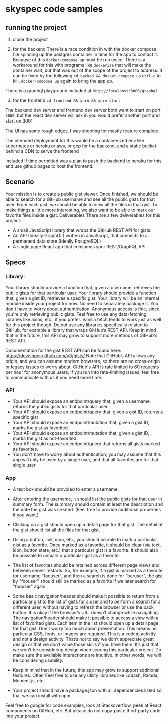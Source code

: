 # skyspec code samples

## running the project
1. clone the project

2. for the backend
There is a race condition in with the docker compose file spinning up the postgres container in time for the app to contact it. Because of this `docker-compose up` must be run twice.
There is a workaround for this with programs like `dockerize` that will make the container wait, but that was out of the scope of the project to address. It can be fixed by the following
`cd backed && docker-compose up`
`ctrl-c` to kill, `docker-compose up` again to bring the app up.

There is a graqhql playground included at `http://localhost:3000/graphql`

3. for the frontend 
`cd frontend && yarn && yarn start`

The backend dev server and frontend dev server both want to start on port `3000`, but the react dev server will ask in you would prefer another port and start on 3001

The UI has some rough edges, I was shooting for mostly feature complete.

The intended deployment for this would be a containerized env like kubernetes or heroku or aws, or gcp for the backend, and a static bucket behind a CDN to serve the frontend

included if time permitted was a plan to push the backend to heroku for this and use github pages to host the frontend.

## Scenario
Your mission is to create a public gist viewer. Once finished, we should be able to
search for a GitHub username and see all the public gists for that user. From each
gist, we should be able to view all the files in that gist. To make things a little
more interesting, we also want to be able to mark our favorite files inside a gist.
Deliverables
There are a few deliverables for this project:
- A small JavaScript library that wraps the GitHub REST API for gists.
- An API Ideally GraphQL written in JavaScript, that connects to a permanent
data store Ideally PostgreSQL
- A single page React app that consumes your REST/GraphQL API.

## Specs
### Library:
Your library should provide a function that, given a username, retrieves the
public gists for that particular user.
Your library should provide a function that, given a gist ID, retrieves a specific
gist.
Your library will be an internal module inside your project for now. No need to
separately package it.
You don't have to worry about authentication. Anonymous access is fine,
since you're only retrieving public gists.
Feel free to use any data-fetching libraries like axios, etc., if you prefer.
Vanilla fetch tends to work just as well for this project though.
Do not use any libraries specifically related to GitHub, for example a library
that wraps GitHub’s REST API.
Keep in mind that in the future, this API may grow to support more methods of
GitHub's REST API.

Documentation for the gist REST API can be found
here: https://developer.github.com/v3/gists/
Note that GitHub’s API allows any origin, and you can assume modern browsers,
so there are no cross-origin or legacy issues to worry about.
GitHub's API is rate limited to 60 requests per hour for anonymous users; if you
run into rate-limiting issues, feel free to communicate with us if you need more
time.

### API
- Your API should expose an endpoint/query that, given a username, returns the
public gists for that particular user
- Your API should expose an endpoint/query that, given a gist ID, returns a
specific gist
- Your API should expose an endpoint/mutation that, given a gist ID, marks the
gist as favorited
- Your API should expose an endpoint/mutation that, given a gist ID, marks the
gist as not-favorited
- Your API should expose an endpoint/query that returns all gists marked as
favorites.
- You don't have to worry about authentication; you may assume that this app
will only be used by a single user, and that all favorites are for that single user

### App
- A text box should be provided to enter a username.

- After entering the username, it should list the public gists for that user in
summary form. The summary should contain at least the description and the
date the gist was created. Feel free to provide additional properties if you
want.)

- Clicking on a gist should open up a detail page for that gist.
The detail of the gist should list all the files for that gist.

- Using a button, link, icon, etc., you should be able to mark a particular gist as
a favorite. Once marked as a favorite, it should be clear (via text, icon, button
state, etc.) that a particular gist is a favorite. It should also be possible to
unmark a particular gist as a favorite.

- The list of favorites should be retained across different page views and
between server restarts. So, for example, if a gist is marked as a favorite for
username "foouser", and then a search is done for "baruser", the gist by
"foouser" should still be marked as a favorite if we later search for "foouser"
again.

- Some basic navigation/header should make it possible to return from a
particular gist to the list of gists for a user and to perform a search for a
different user, without having to refresh the browser or use the back button. It
is okay if the browser’s URL doesn’t change while navigating.
The navigation/header should make it possible to access a view with a list of
favorited gists. Each item in the list should open up a detail page for that gist.
Don’t worry too much about presentation. This means no particular CSS,
fonts, or images are required. This is a coding activity and not a design
activity. That’s not to say we don’t appreciate great design or that we don’t
value those skills if you have them! It’s just that we won’t be considering
design when scoring this particular project.
Do make sure the available interactions are intuitive. In other words, we will
be considering usability.

- Keep in mind that in the future, this app may grow to support additional features.
Other
Feel free to use any utility libraries like Lodash, Ramda, Moment.js, etc.

- Your project should have a package.json with all dependencies listed so that
we can install with npm.

Feel free to google for code examples, look at Stackoverflow, peek at React
components on GitHub, etc. But please do not copy-paste third-party code
into your project.